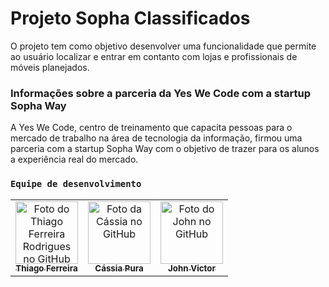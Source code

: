 # Projeto Sopha Classificados 

O projeto tem como objetivo desenvolver uma funcionalidade que permite ao usuário localizar e entrar em contanto com lojas e profissionais de móveis planejados. 

### Informações sobre a parceria da Yes We Code com a startup Sopha Way
A Yes We Code, centro de treinamento que capacita pessoas para o mercado de trabalho na área de tecnologia da informação, firmou uma parceria com a startup Sopha Way com o objetivo de trazer para os alunos a experiência real do mercado. 

### `Equipe de desenvolvimento`
<table>
  <tr>
    <td align="center">
      <a href="https://github.com/thfrod">
        <img src="https://avatars.githubusercontent.com/u/63413719" width="100px;" alt="Foto do Thiago Ferreira Rodrigues no GitHub"/><br>
        <sub>
          <b>Thiago Ferreira</b>
        </sub>
      </a>
    </td>
    <td align="center">
      <a href="https://github.com/cassiapura">
        <img src="https://avatars.githubusercontent.com/u/85297506" width="100px;" alt="Foto da Cássia no GitHub"/><br>
        <sub>
          <b>Cássia Pura</b>
        </sub>
      </a><br>
    </td>
    <td align="center">
      <a href="https://github.com/jhovic">
        <img src="https://avatars.githubusercontent.com/u/60910540" width="100px;" alt="Foto do John no GitHub"/><br>
        <sub>
          <b>John Victor</b>
        </sub>
      </a><br>
    </td>

  <tr/>
<table/>
